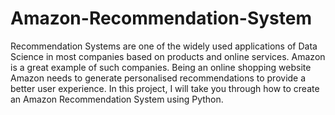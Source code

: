# Amazon-Recommendation-System
Recommendation Systems are one of the widely used applications of Data Science in most companies based on products and online services. Amazon is a great example of such companies. Being an online shopping website Amazon needs to generate personalised recommendations to provide a better user experience. In this project, I will take you through how to create an Amazon Recommendation System using Python.
